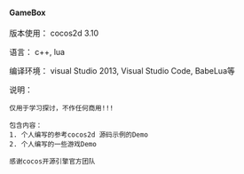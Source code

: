 #### GameBox
版本使用： cocos2d 3.10

语言： c++, lua

编译环境： visual Studio 2013, Visual Studio Code, BabeLua等

说明：
```
仅用于学习探讨，不作任何商用!!!

包含内容：
1. 个人编写的参考cocos2d 源码示例的Demo
2. 个人编写的一些游戏Demo

感谢cocos开源引擎官方团队
```
